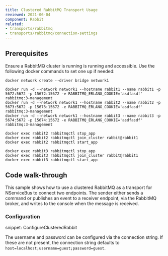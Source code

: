 ```yaml
---
title: Clustered RabbitMQ Transport Usage
reviewed: 2021-06-04
component: Rabbit
related:
- transports/rabbitmq
- transports/rabbitmq/connection-settings
---
```



## Prerequisites

Ensure a RabbitMQ cluster is running is running and accessible. Use the following docker commands to set one up if needed:

```
docker network create --driver bridge network1

docker run -d --network network1 --hostname rabbit1 --name rabbit1 -p 5672:5672 -p 15672:15672 -e RABBITMQ_ERLANG_COOKIE='asdfasdf' rabbitmq:3-management
docker run -d --network network1 --hostname rabbit2 --name rabbit2 -p 5673:5672 -p 15673:15672 -e RABBITMQ_ERLANG_COOKIE='asdfasdf' rabbitmq:3-management
docker run -d --network network1 --hostname rabbit3 --name rabbit3 -p 5674:5672 -p 15674:15672 -e RABBITMQ_ERLANG_COOKIE='asdfasdf' rabbitmq:3-management

docker exec rabbit2 rabbitmqctl stop_app
docker exec rabbit2 rabbitmqctl join_cluster rabbit@rabbit1
docker exec rabbit2 rabbitmqctl start_app

docker exec rabbit3 rabbitmqctl stop_app
docker exec rabbit3 rabbitmqctl join_cluster rabbit@rabbit1
docker exec rabbit3 rabbitmqctl start_app

```

## Code walk-through

This sample shows how to use a clustered RabbitMQ as a transport for NServiceBus to connect two endpoints. The sender either sends a command or publishes an event to a receiver endpoint, via the RabbitMQ broker, and writes to the console when the message is received.

### Configuration

snippet: ConfigureClusteredRabbit

The username and password can be configured via the connection string. If these are not present, the connection string defaults to `host=localhost;username=guest;password=guest`.
